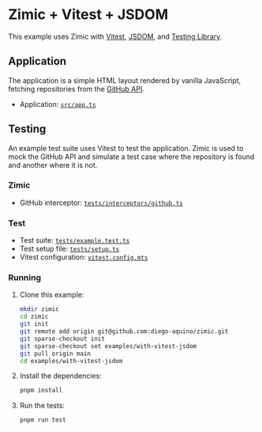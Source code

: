<h1>
  Zimic + Vitest + JSDOM
</h2>

This example uses Zimic with [Vitest](https://vitest.dev), [JSDOM](https://github.com/jsdom/jsdom), and
[Testing Library](https://testing-library.com).

## Application

The application is a simple HTML layout rendered by vanilla JavaScript, fetching repositories from the
[GitHub API](https://docs.github.com/en/rest).

- Application: [`src/app.ts`](./src/app.ts)

## Testing

An example test suite uses Vitest to test the application. Zimic is used to mock the GitHub API and simulate a test case
where the repository is found and another where it is not.

### Zimic

- GitHub interceptor: [`tests/interceptors/github.ts`](./tests/interceptors/github.ts)

### Test

- Test suite: [`tests/example.test.ts`](./tests/example.test.ts)
- Test setup file: [`tests/setup.ts`](./tests/setup.ts)
- Vitest configuration: [`vitest.config.mts`](./vitest.config.mts)

### Running

1. Clone this example:

   ```bash
   mkdir zimic
   cd zimic
   git init
   git remote add origin git@github.com:diego-aquino/zimic.git
   git sparse-checkout init
   git sparse-checkout set examples/with-vitest-jsdom
   git pull origin main
   cd examples/with-vitest-jsdom
   ```

2. Install the dependencies:

   ```bash
   pnpm install
   ```

3. Run the tests:

   ```bash
   pnpm run test
   ```
